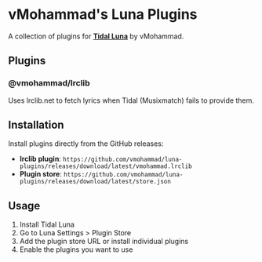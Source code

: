 # vMohammad's Luna Plugins

A collection of plugins for **[Tidal Luna](https://github.com/Inrixia/TidaLuna)** by vMohammad.

## Plugins

### @vmohammad/lrclib

Uses lrclib.net to fetch lyrics when Tidal (Musixmatch) fails to provide them.

## Installation

Install plugins directly from the GitHub releases:

- **lrclib plugin**: `https://github.com/vmohammad/luna-plugins/releases/download/latest/vmohammad.lrclib`
- **Plugin store**: `https://github.com/vmohammad/luna-plugins/releases/download/latest/store.json`

## Usage

1. Install Tidal Luna
2. Go to Luna Settings > Plugin Store
3. Add the plugin store URL or install individual plugins
4. Enable the plugins you want to use
